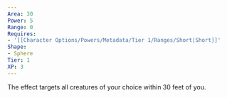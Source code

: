 ```yaml
---
Area: 30
Power: 5
Range: 0
Requires:
- '[[Character Options/Powers/Metadata/Tier 1/Ranges/Short|Short]]'
Shape:
- Sphere
Tier: 1
XP: 3
---
```


The effect targets all creatures of your choice within 30 feet of you.